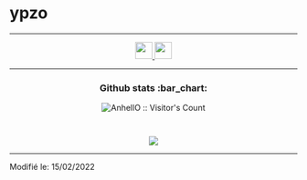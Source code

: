 # ypzo


----

<p align="center">
  
  <a href="https://twitter.com/ypzo_">
    <img src="https://www.vectorlogo.zone/logos/twitter/twitter-tile.svg" alt="" height="30" width="30">
  </a>
  
  <a href="https://www.youtube.com/channel/UCnOmjlSKdaUFf0IeMrNyZ2A">
    <img src="https://www.vectorlogo.zone/logos/youtube/youtube-icon.svg" alt="" height="30" width="30">
  </a>
</p>



----

<h3 align="center">Github stats :bar_chart:</h3>

<p align="center"><img src="https://profile-counter.glitch.me/{ypzo}/count.svg" alt="AnhellO :: Visitor's Count" /></p>
<p align="center"><img src="https://github-readme-stats.vercel.app/api/top-langs/?username=ypzo&langs_count=10&theme=dark&layout=compact" alt="" /></p>
<p align="center"><img src="https://github-readme-stats.vercel.app/api?username=ypzo&show_icons=true&theme=dark" alt="" /></p>
<p align="center"><img src="https://media.giphy.com/media/CchzkJJ6UrQmQ/giphy.gif"/></p>

----

Modifié le: 15/02/2022
